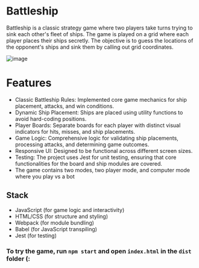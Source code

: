 # Battleship

Battleship is a classic strategy game where two players take turns trying to sink each other's fleet of ships. The game is played on a grid where each player places their ships secretly. The objective is to guess the locations of the opponent's ships and sink them by calling out grid coordinates.

![image](https://github.com/user-attachments/assets/245d83b2-7c6c-4240-ac04-d59a11d63a78)


# Features

- Classic Battleship Rules: Implemented core game mechanics for ship placement, attacks, and win conditions.
- Dynamic Ship Placement: Ships are placed using utility functions to avoid hard-coding positions.
- Player Boards: Separate boards for each player with distinct visual indicators for hits, misses, and ship placements.
- Game Logic: Comprehensive logic for validating ship placements, processing attacks, and determining game outcomes.
- Responsive UI: Designed to be functional across different screen sizes.
- Testing: The project uses Jest for unit testing, ensuring that core functionalities for the board and ship modules are covered.
- The game contains two modes, two player mode, and computer mode where you play vs a bot

## Stack

- JavaScript (for game logic and interactivity)
- HTML/CSS (for structure and styling)
- Webpack (for module bundling)
- Babel (for JavaScript transpiling)
- Jest (for testing)

### To try the game, run `npm start` and open `index.html` in the `dist` folder (:
